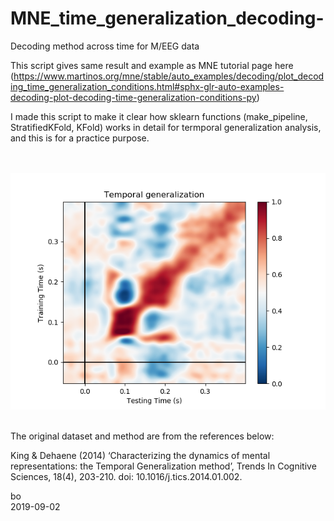 # MNE_time_generalization_decoding-
Decoding method across time for M/EEG data

This script gives same result and example as MNE tutorial page here (https://www.martinos.org/mne/stable/auto_examples/decoding/plot_decoding_time_generalization_conditions.html#sphx-glr-auto-examples-decoding-plot-decoding-time-generalization-conditions-py)

I made this script to make it clear how sklearn functions (make_pipeline, StratifiedKFold, KFold) works in detail for termporal generalization analysis, and this is for a practice purpose. 

<br /><br />
![alt tag](https://github.com/ZHANGneuro/MNE_time_generalization_decoding-/blob/master/tg_result_example.png)
<br /><br />

The original dataset and method are from the references below:

King & Dehaene (2014) ‘Characterizing the dynamics of mental representations: the Temporal Generalization method’, Trends In Cognitive Sciences, 18(4), 203-210. doi: 10.1016/j.tics.2014.01.002.

bo <br />
2019-09-02
